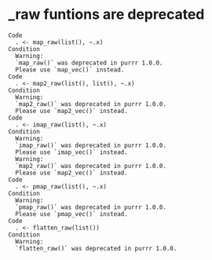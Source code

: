 # _raw funtions are deprecated

    Code
      . <- map_raw(list(), ~.x)
    Condition
      Warning:
      `map_raw()` was deprecated in purrr 1.0.0.
      Please use `map_vec()` instead.
    Code
      . <- map2_raw(list(), list(), ~.x)
    Condition
      Warning:
      `map2_raw()` was deprecated in purrr 1.0.0.
      Please use `map2_vec()` instead.
    Code
      . <- imap_raw(list(), ~.x)
    Condition
      Warning:
      `imap_raw()` was deprecated in purrr 1.0.0.
      Please use `imap_vec()` instead.
      Warning:
      `map2_raw()` was deprecated in purrr 1.0.0.
      Please use `map2_vec()` instead.
    Code
      . <- pmap_raw(list(), ~.x)
    Condition
      Warning:
      `pmap_raw()` was deprecated in purrr 1.0.0.
      Please use `pmap_vec()` instead.
    Code
      . <- flatten_raw(list())
    Condition
      Warning:
      `flatten_raw()` was deprecated in purrr 1.0.0.

